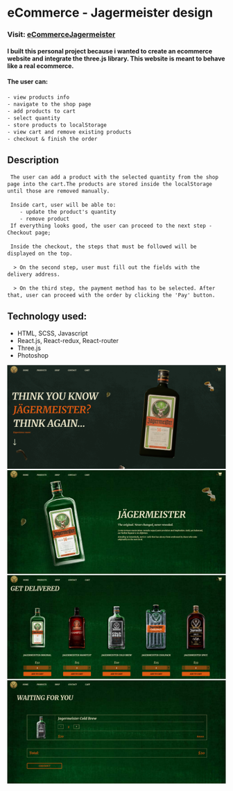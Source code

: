 # eCommerce - Jagermeister design

### Visit: [eCommerceJagermeister](https://sionut0122.github.io/ecommercejager/)

#### I built this personal project because i wanted to create an ecommerce website and integrate the three.js library. This website is meant to behave like a real ecommerce.

#### The user can:
    - view products info
    - navigate to the shop page
	- add products to cart
	- select quantity
    - store products to localStorage
    - view cart and remove existing products
	- checkout & finish the order 

## Description
	 The user can add a product with the selected quantity from the shop page into the cart.The products are stored inside the localStorage until those are removed manually.

	 Inside cart, user will be able to:
	  	- update the product's quantity
	  	- remove product
	 If everything looks good, the user can proceed to the next step - Checkout page;

	 Inside the checkout, the steps that must be followed will be displayed on the top.

	  > On the second step, user must fill out the fields with the delivery address.

	  > On the third step, the payment method has to be selected. After that, user can proceed with the order by clicking the 'Pay' button.

## Technology used:

- HTML, SCSS, Javascript
- React.js, React-redux, React-router
- Three.js
- Photoshop


![alt text](https://raw.githubusercontent.com/SIonut0122/ecommercejager/gh-pages/static/media/1.png)
![alt text](https://raw.githubusercontent.com/SIonut0122/ecommercejager/gh-pages/static/media/2.png)
![alt text](https://raw.githubusercontent.com/SIonut0122/ecommercejager/gh-pages/static/media/3.png)
![alt text](https://raw.githubusercontent.com/SIonut0122/ecommercejager/gh-pages/static/media/4.png)

